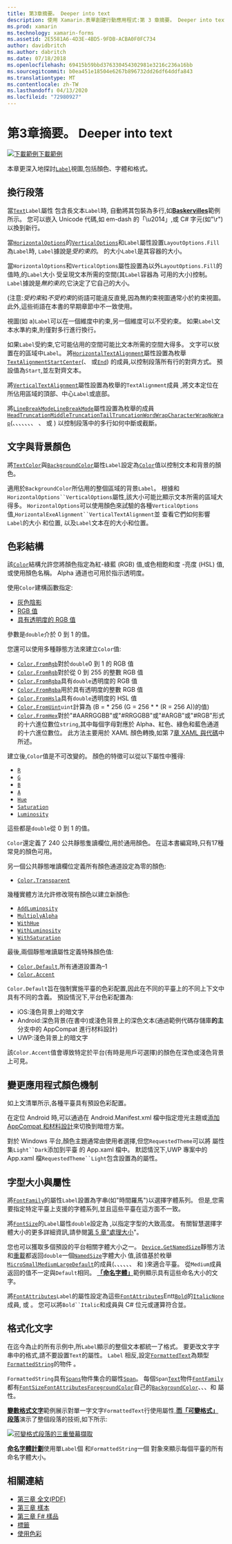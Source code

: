 ```yaml
---
title: 第3章摘要。 Deeper into text
description: 使用 Xamarin.表單創建行動應用程式:第 3 章摘要。 Deeper into text
ms.prod: xamarin
ms.technology: xamarin-forms
ms.assetid: 2E5581A6-4D3E-4BD5-9FDB-ACBA0F0FC734
author: davidbritch
ms.author: dabritch
ms.date: 07/18/2018
ms.openlocfilehash: 69415b59bbd376330454302981e3216c236a16bb
ms.sourcegitcommit: b0ea451e18504e6267b896732dd26df64ddfa843
ms.translationtype: MT
ms.contentlocale: zh-TW
ms.lasthandoff: 04/13/2020
ms.locfileid: "72980927"
---
```

# <a name="summary-of-chapter-3-deeper-into-text"></a>第3章摘要。 Deeper into text

[![下載範例](~/media/shared/download.png)下載範例](https://github.com/xamarin/xamarin-forms-book-samples/tree/master/Chapter03)

本章更深入地探討[`Label`](xref:Xamarin.Forms.Label)視圖,包括顏色、字體和格式。

## <a name="wrapping-paragraphs"></a>換行段落

當[`Text`](xref:Xamarin.Forms.Label.Text)`Label`屬性 包含長文本`Label`時, 自動將其包裝為多行,如[**Baskervilles**](https://github.com/xamarin/xamarin-forms-book-samples/tree/master/Chapter03/Baskervilles)範例所示。 您可以嵌入 Unicode 代碼,如 em-dash 的「\u2014」,或 C# 字元(如"\r")以換到新行。

當[`HorizontalOptions`](xref:Xamarin.Forms.View.HorizontalOptions)的[`VerticalOptions`](xref:Xamarin.Forms.View.VerticalOptions)和`Label`屬性設置`LayoutOptions.Fill`為`Label`時, `Label`據說是*受約束的*。 的大小`Label`是其容器的大小。

當`HorizontalOptions`和`VerticalOptions`屬性設置為以外`LayoutOptions.Fill`的值時,的`Label`大小 受呈現文本所需的空間(其`Label`容器為 可用的大小)控制。 `Label`據說是*無約束的*,它決定了它自己的大小。

(注意:*受約束*和*不受約束*的術語可能違反直覺,因為無約束視圖通常小於約束視圖。 此外,這些術語在本書的早期章節中不一致使用。

視圖(如 a)`Label`可以在一個維度中約束,另一個維度可以不受約束。 如果`Label`文本水準約束,則僅對多行進行換行。

如果`Label`受約束,它可能佔用的空間可能比文本所需的空間大得多。 文字可以放置在的區域中`Label`。 將[`HorizontalTextAlignment`](xref:Xamarin.Forms.Label.HorizontalTextAlignment)屬性設置為枚舉[`TextAlignment`](xref:Xamarin.Forms.TextAlignment)[`Start`](xref:Xamarin.Forms.TextAlignment.Start)[`Center`](xref:Xamarin.Forms.TextAlignment.Center)(、 或[`End`](xref:Xamarin.Forms.TextAlignment.Center)) 的成員,以控制段落所有行的對齊方式。 預設值為`Start`,並左對齊文本。

將[`VerticalTextAlignment`](xref:Xamarin.Forms.Label.VerticalTextAlignment)屬性設置為枚舉的`TextAlignment`成員 ,將文本定位在 所佔用區域的頂部、中心`Label`或底部。

將[`LineBreakMode`](xref:Xamarin.Forms.Label.LineBreakMode)[`LineBreakMode`](xref:Xamarin.Forms.LineBreakMode)屬性設置為枚舉的成員[`HeadTruncation`](xref:Xamarin.Forms.LineBreakMode.HeadTruncation)[`MiddleTruncation`](xref:Xamarin.Forms.LineBreakMode.MiddleTruncation)[`TailTruncation`](xref:Xamarin.Forms.LineBreakMode.TailTruncation)[`WordWrap`](xref:Xamarin.Forms.LineBreakMode.WordWrap)[`CharacterWrap`](xref:Xamarin.Forms.LineBreakMode.CharacterWrap)[`NoWrap`](xref:Xamarin.Forms.LineBreakMode.NoWrap)(、、、、、、、 、 或 ) 以控制段落中的多行如何中斷或截斷。

## <a name="text-and-background-colors"></a>文字與背景顏色

將[`TextColor`](xref:Xamarin.Forms.Label.TextColor)與[`BackgroundColor`](xref:Xamarin.Forms.VisualElement.BackgroundColor)屬性`Label`設定為[`Color`](xref:Xamarin.Forms.Color)值以控制文本和背景的顏色。

適用於`BackgroundColor`所佔用的整個區域的背景`Label`。 根據和`HorizontalOptions``VerticalOptions`屬性,該大小可能比顯示文本所需的區域大得多。 `HorizontalOptions`可以使用顏色來試驗的各種`VerticalOptions`值,`HorizontalExeAlignment``VerticalTextAlignment`並 查看它們如何影響`Label`的大小 和位置, 以及`Label`文本在的大小和位置。

## <a name="the-color-structure"></a>色彩結構

該[`Color`](xref:Xamarin.Forms.Color)結構允許您將顏色指定為紅-綠藍 (RGB) 值,或色相飽和度 -亮度 (HSL) 值,或使用顏色名稱。 Alpha 通道也可用於指示透明度。

使用`Color`建構函數指定:

- [灰色陰影](xref:Xamarin.Forms.Color.%23ctor(System.Double))
- [RGB 值](xref:Xamarin.Forms.Color.%23ctor(System.Double,System.Double,System.Double))
- [具有透明度的 RGB 值](xref:Xamarin.Forms.Color.%23ctor(System.Double,System.Double,System.Double,System.Double))

參數是`double`介於 0 到 1 的值。

您還可以使用多種靜態方法來建立`Color`值:

- [`Color.FromRgb`](xref:Xamarin.Forms.Color.FromRgb(System.Double,System.Double,System.Double))對於`double`0 到 1 的 RGB 值
- [`Color.FromRgb`](xref:Xamarin.Forms.Color.FromRgb(System.Int32,System.Int32,System.Int32))對於從 0 到 255 的整數 RGB 值
- [`Color.FromRgba`](xref:Xamarin.Forms.Color.FromRgba(System.Double,System.Double,System.Double,System.Double))具有`double`透明度的 RGB 值
- [`Color.FromRgba`](xref:Xamarin.Forms.Color.FromRgba(System.Int32,System.Int32,System.Int32,System.Int32))用於具有透明度的整數 RGB 值
- [`Color.FromHsla`](xref:Xamarin.Forms.Color.FromHsla(System.Double,System.Double,System.Double,System.Double))具有`double`透明度的 HSL 值
- [`Color.FromUint`](xref:Xamarin.Forms.Color.FromUint(System.UInt32))`uint`計算為 (B = \* 256 (G = 256 \* \* (R = 256 A))的值)
- [`Color.FromHex`](xref:Xamarin.Forms.Color.FromHex(System.String))對於"#AARRGGBB"或"#RRGGBB"或"#ARGB"或"#RGB"形式的十六進位數位`string`,其中每個字母對應於 Alpha、紅色、綠色和藍色通道的十六進位數位。 此方法主要用於 XAML 顏色轉換,如第 7[章 XAML 與代碼](~/xamarin-forms/creating-mobile-apps-xamarin-forms/summaries/chapter07.md)中所述。

建立後,`Color`值是不可改變的。 顏色的特徵可以從以下屬性中獲得:

- [`R`](xref:Xamarin.Forms.Color.R)
- [`G`](xref:Xamarin.Forms.Color.G)
- [`B`](xref:Xamarin.Forms.Color.B)
- [`A`](xref:Xamarin.Forms.Color.A)
- [`Hue`](xref:Xamarin.Forms.Color.Hue)
- [`Saturation`](xref:Xamarin.Forms.Color.Saturation)
- [`Luminosity`](xref:Xamarin.Forms.Color.Luminosity)

這些都是`double`從 0 到 1 的值。

`Color`還定義了 240 公共靜態隻讀欄位,用於通用顏色。 在這本書編寫時,只有17種常見的顏色可用。

另一個公共靜態唯讀欄位定義所有顏色通道設定為零的顏色:

- [`Color.Transparent`](xref:Xamarin.Forms.Color.Transparent)

幾種實體方法允許修改現有顏色以建立新顏色:

- [`AddLuminosity`](xref:Xamarin.Forms.Color.AddLuminosity(System.Double))
- [`MultiplyAlpha`](xref:Xamarin.Forms.Color.MultiplyAlpha(System.Double))
- [`WithHue`](xref:Xamarin.Forms.Color.WithHue(System.Double))
- [`WithLuminosity`](xref:Xamarin.Forms.Color.WithLuminosity(System.Double))
- [`WithSaturation`](xref:Xamarin.Forms.Color.WithSaturation(System.Double))

最後,兩個靜態唯讀屬性定義特殊顏色值:

- [`Color.Default`](xref:Xamarin.Forms.Color.Default),所有通道設置為&ndash;1
- [`Color.Accent`](xref:Xamarin.Forms.Color.Accent)

`Color.Default`旨在強制實施平臺的色彩配置,因此在不同的平臺上的不同上下文中具有不同的含義。 預設情況下,平台色彩配置為:

- iOS:淺色背景上的暗文字
- Android:深色背景(在書中)或淺色背景上的深色文本(通過範例代碼存儲庫**的主**分支中的 AppCompat 進行材料設計)
- UWP:淺色背景上的暗文字

該`Color.Accent`值會導致特定於平台(有時是用戶可選擇)的顏色在深色或淺色背景上可見。

## <a name="changing-the-application-color-scheme"></a>變更應用程式顏色機制

如上文清單所示,各種平臺具有預設色彩配置。

在定位 Android 時,可以通過在 Android.Manifest.xml 檔中指定燈光主題或[添加 AppCompat 和材料設計](~/xamarin-forms/platform/android/appcompat-material-design.md)來切換到暗燈方案。

對於 Windows 平台,顏色主題通常由使用者選擇,但您`RequestedTheme`可以將 屬性集`Light``Dark`添加到平臺 的 App.xaml 檔中。 默認情況下,UWP 專案中的 App.xaml 檔`RequestedTheme``Light`包含設置為的屬性。

## <a name="font-sizes-and-attributes"></a>字型大小與屬性

將[`FontFamily`](xref:Xamarin.Forms.Label.FontFamily)的屬性`Label`設置為字串(如"時間羅馬")以選擇字體系列。 但是,您需要指定特定平臺上支援的字體系列,並且這些平臺在這方面不一致。

將[`FontSize`](xref:Xamarin.Forms.Label.FontSize)的`Label`屬性`double`設定為 ,以指定字型的大致高度。 有關智慧選擇字體大小的更多詳細資訊,請參閱[第 5 章"處理大小](chapter05.md)"。

您也可以獲取多個預設的平台相關字體大小之一。 [`Device.GetNamedSize`](xref:Xamarin.Forms.Device.GetNamedSize(Xamarin.Forms.NamedSize,System.Type))靜態方法和[重載](xref:Xamarin.Forms.Device.GetNamedSize(Xamarin.Forms.NamedSize,Xamarin.Forms.Element))都返回`double`一個[`NamedSize`](xref:Xamarin.Forms.NamedSize)字體大小 值,該值基於枚舉[`Micro`](xref:Xamarin.Forms.NamedSize.Micro)[`Small`](xref:Xamarin.Forms.NamedSize.Small)[`Medium`](xref:Xamarin.Forms.NamedSize.Medium)[`Large`](xref:Xamarin.Forms.NamedSize.Large)[`Default`](xref:Xamarin.Forms.NamedSize.Default)的成員(、、、、、、 和 )來適合平臺。 從`Medium`成員返回的值不一定與`Default`相同。 [**「命名字體」**](https://github.com/xamarin/xamarin-forms-book-samples/tree/master/Chapter03/NamedFontSizes)範例顯示具有這些命名大小的文字。

將[`FontAttributes`](xref:Xamarin.Forms.Label.FontAttributes)`Label`的屬性設定為這些[`FontAttributes`](xref:Xamarin.Forms.FontAttributes)Entt[`Bold`](xref:Xamarin.Forms.FontAttributes.Bold)的[`Italic`](xref:Xamarin.Forms.FontAttributes.Italic)[`None`](xref:Xamarin.Forms.FontAttributes.None)成員, 或 。 您可以將`Bold``Italic`和成員與 C# 位元或運算符合並。

## <a name="formatted-text"></a>格式化文字

在迄今為止的所有示例中,所`Label`顯示的整個文本都統一了格式。 要更改文字字串中的格式,請不要設置`Text`的屬性。 `Label` 相反,設定[`FormattedText`](xref:Xamarin.Forms.Label.FormattedText)為類型[`FormattedString`](xref:Xamarin.Forms.FormattedString)的物件 。

`FormattedString`具有[`Spans`](xref:Xamarin.Forms.FormattedString.Spans)物件集合的屬性[`Span`](xref:Xamarin.Forms.Span)。 每個`Span`[`Text`](xref:Xamarin.Forms.Span.Text)物件[`FontFamily`](xref:Xamarin.Forms.Span.FontFamily)都有[`FontSize`](xref:Xamarin.Forms.Span.FontSize)[`FontAttributes`](xref:Xamarin.Forms.Span.FontAttributes)[`ForegroundColor`](xref:Xamarin.Forms.Span.ForegroundColor)自己的[`BackgroundColor`](xref:Xamarin.Forms.Span.BackgroundColor)、、、和 屬性。

[**變數格式文字**](https://github.com/xamarin/xamarin-forms-book-samples/tree/master/Chapter03/VarFormText)範例展示對單一字文字`FormattedText`行使用屬性,[**而「可變格式」 段落**](https://github.com/xamarin/xamarin-forms-book-samples/tree/master/Chapter03/VarFormPara)演示了整個段落的技術,如下所示:

[![可變格式段落的三重螢幕擷取](images/ch03fg06-small.png "可變格式化標籤文字")](images/ch03fg06-large.png#lightbox "可變格式化標籤文字")

[**命名字體計劃**](https://github.com/xamarin/xamarin-forms-book-samples/tree/master/Chapter03/NamedFontSizes)使用單`Label`個 和`FormattedString`一個 對象來顯示每個平臺的所有命名字體大小。

## <a name="related-links"></a>相關連結

- [第三章 全文(PDF)](https://download.xamarin.com/developer/xamarin-forms-book/XamarinFormsBook-Ch03-Apr2016.pdf)
- [第三章 樣本](https://github.com/xamarin/xamarin-forms-book-samples/tree/master/Chapter03)
- [第三章 F# 樣品](https://github.com/xamarin/xamarin-forms-book-samples/tree/master/Chapter03/FS)
- [標籤](~/xamarin-forms/user-interface/text/label.md)
- [使用色彩](~/xamarin-forms/user-interface/colors.md)
